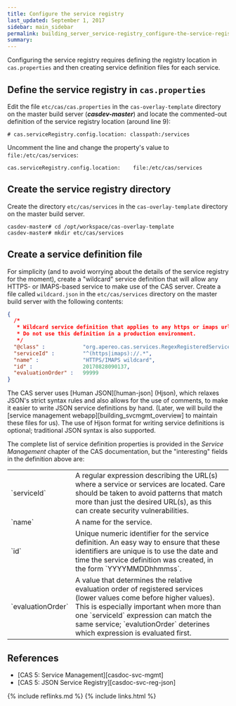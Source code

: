 ```yaml
---
title: Configure the service registry
last_updated: September 1, 2017
sidebar: main_sidebar
permalink: building_server_service-registry_configure-the-service-registry.html
summary:
---
```


Configuring the service registry requires defining the registry location in `cas.properties` and then creating service definition files for each service.

## Define the service registry in `cas.properties`

Edit the file `etc/cas/cas.properties` in the `cas-overlay-template` directory on the master build server (***casdev-master***) and locate the commented-out definition of the service registry location (around line 9):

```properties
# cas.serviceRegistry.config.location: classpath:/services
```

Uncomment the line and change the property's value to `file:/etc/cas/services`:

```properties
cas.serviceRegistry.config.location:    file:/etc/cas/services
```

## Create the service registry directory

Create the directory `etc/cas/services` in the `cas-overlay-template` directory on the master build server.

```console
casdev-master# cd /opt/workspace/cas-overlay-template
casdev-master# mkdir etc/cas/services
```

## Create a service definition file

For simplicity (and to avoid worrying about the details of the service registry for the moment), create a "wildcard" service definition that will allow any HTTPS- or IMAPS-based service to make use of the CAS server. Create a file called `wildcard.json` in the `etc/cas/services` directory on the master build server with the following contents:

```json
{
  /*
   * Wildcard service definition that applies to any https or imaps url.
   * Do not use this definition in a production environment.
   */
  "@class" :            "org.apereo.cas.services.RegexRegisteredService",
  "serviceId" :         "^(https|imaps)://.*",
  "name" :              "HTTPS/IMAPS wildcard",
  "id" :                20170828090137,
  "evaluationOrder" :   99999
}
```

The CAS server uses [Human JSON][human-json] (Hjson), which relaxes JSON's strict syntax rules and also allows for the use of comments, to make it easier to write JSON service definitions by hand. (Later, we will build the [service management webapp][building_svcmgmt_overview] to maintain these files for us). The use of Hjson format for writing service definitions is optional; traditional JSON syntax is also supported.

The complete list of service definition properties is provided in the *Service Management* chapter of the CAS documentation, but the "interesting" fields in the definition above are:

<table>
    <colgroup>
        <col width="25%" />
        <col width="75%" />
    </colgroup>
    <tbody>
        <tr>
            <td markdown="span">`serviceId`</td>
            <td markdown="span">A regular expression describing the URL(s) where a service or services are located. Care should be taken to avoid patterns that match more than just the desired URL(s), as this can create security vulnerabilities.</td>
        </tr>
        <tr>
            <td markdown="span">`name`</td>
            <td markdown="span">A name for the service.</td>
        </tr>
        <tr>
            <td markdown="span">`id`</td>
            <td markdown="span">Unique numeric identifier for the service definition. An easy way to ensure that these identifiers are unique is to use the date and time the service definition was created, in the form `YYYYMMDDhhmmss`.</td>
        </tr>
        <tr>
            <td markdown="span">`evaluationOrder`</td>
            <td markdown="span">A value that determines the relative evaluation order of registered services (lower values come before higher values). This is especially important when more than one `serviceId` expression can match the same service; `evalutionOrder` deterines which expression is evaluated first.</td>
        </tr>
    </tbody>
</table>

## References

* [CAS 5: Service Management][casdoc-svc-mgmt]
* [CAS 5: JSON Service Registry][casdoc-svc-reg-json]

{% include reflinks.md %}
{% include links.html %}
